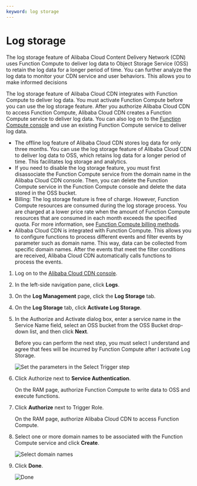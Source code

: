```yaml
---
keyword: log storage
---
```


# Log storage

The log storage feature of Alibaba Cloud Content Delivery Network \(CDN\) uses Function Compute to deliver log data to Object Storage Service \(OSS\) to retain the log data for a longer period of time. You can further analyze the log data to monitor your CDN service and user behaviors. This allows you to make informed decisions

The log storage feature of Alibaba Cloud CDN integrates with Function Compute to deliver log data. You must activate Function Compute before you can use the log storage feature. After you authorize Alibaba Cloud CDN to access Function Compute, Alibaba Cloud CDN creates a Function Compute service to deliver log data. You can also log on to the [Function Compute console](https://fc.console.aliyun.com) and use an existing Function Compute service to deliver log data.

-   The offline log feature of Alibaba Cloud CDN stores log data for only three months. You can use the log storage feature of Alibaba Cloud CDN to deliver log data to OSS, which retains log data for a longer period of time. This facilitates log storage and analytics.
-   If you need to disable the log storage feature, you must first disassociate the Function Compute service from the domain name in the Alibaba Cloud CDN console. Then, you can delete the Function Compute service in the Function Compute console and delete the data stored in the OSS bucket.
-   Billing: The log storage feature is free of charge. However, Function Compute resources are consumed during the log storage process. You are charged at a lower price rate when the amount of Function Compute resources that are consumed in each month exceeds the specified quota. For more information, see [Function Compute billing methods](https://www.alibabacloud.com/help/doc-detail/54301.htm).
-   Alibaba Cloud CDN is integrated with Function Compute. This allows you to configure functions to process different events and filter events by parameter such as domain name. This way, data can be collected from specific domain names. After the events that meet the filter conditions are received, Alibaba Cloud CDN automatically calls functions to process the events.

1.  Log on to the [Alibaba Cloud CDN console](https://cdn.console.aliyun.com).

2.  In the left-side navigation pane, click **Logs**.

3.  On the **Log Management** page, click the **Log Storage** tab.

4.  On the **Log Storage** tab, click **Activate Log Storage**.

5.  In the Authorize and Activate dialog box, enter a service name in the Service Name field, select an OSS bucket from the OSS Bucket drop-down list, and then click **Next**.

    Before you can perform the next step, you must select I understand and agree that fees will be incurred by Function Compute after I activate Log Storage.

    ![Set the parameters in the Select Trigger step](https://static-aliyun-doc.oss-accelerate.aliyuncs.com/assets/img/en-US/4886916061/p63361.png)

6.  Click Authorize next to **Service Authentication**.

    On the RAM page, authorize Function Compute to write data to OSS and execute functions.

7.  Click **Authorize** next to Trigger Role.

    On the RAM page, authorize Alibaba Cloud CDN to access Function Compute.

8.  Select one or more domain names to be associated with the Function Compute service and click **Create**.

    ![Select domain names](https://static-aliyun-doc.oss-accelerate.aliyuncs.com/assets/img/en-US/4886916061/p63249.png)

9.  Click **Done**.

    ![Done](https://static-aliyun-doc.oss-accelerate.aliyuncs.com/assets/img/en-US/9019438951/p11059.png)



